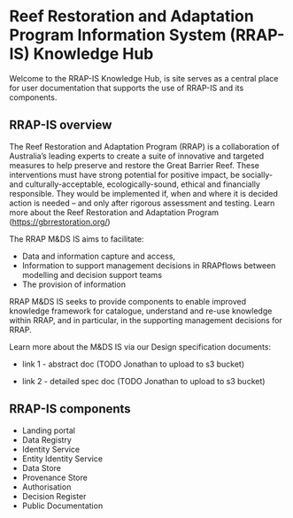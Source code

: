 # Reef Restoration and Adaptation Program Information System (RRAP-IS) Knowledge Hub
Welcome to the RRAP-IS Knowledge Hub, is site serves as a central place for user documentation that supports the use of RRAP-IS and its components.

## RRAP-IS overview
The Reef Restoration and Adaptation Program (RRAP) is a collaboration of Australia’s leading experts to create a suite of innovative and targeted measures to help preserve and restore the Great Barrier Reef. These interventions must have strong potential for positive impact, be socially- and culturally-acceptable, ecologically-sound, ethical and financially responsible. They would be implemented if, when and where it is decided action is needed – and only after rigorous assessment and testing. Learn more about the Reef Restoration and Adaptation Program (https://gbrrestoration.org/) 

The RRAP M&DS IS aims to facilitate:

- Data and information capture and access, 
- Information to support management decisions in RRAPflows between modelling and decision support teams
- The provision of information 

RRAP M&DS IS seeks to provide components to enable improved knowledge framework for catalogue, understand and re-use knowledge within RRAP, and in particular, in the supporting management decisions for RRAP. 

Learn more about the M&DS IS via our Design specification documents:

- link 1 - abstract doc (TODO Jonathan to upload to s3 bucket)

- link 2 - detailed spec doc (TODO Jonathan to upload to s3 bucket)

## RRAP-IS components
- Landing portal
- Data Registry
- Identity Service
- Entity Identity Service
- Data Store
- Provenance Store
- Authorisation
- Decision Register
- Public Documentation
